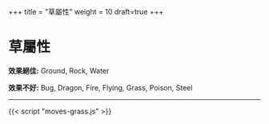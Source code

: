 +++
title = "草屬性"
weight = 10
draft=true
+++

# 草屬性


**效果絕佳:**
<span class="TypeBlockList">Ground, Rock, Water</span>

**效果不好:**
<span class="TypeBlockList">Bug, Dragon, Fire, Flying, Grass, Poison, Steel</span>

---

<div id="MoveList"></div>

{{< script "moves-grass.js" >}}
<script type="text/javascript">
  window.addEventListener("parsePage", ()=>{
    TocInjector.parsePage("Move");
  });

</script>